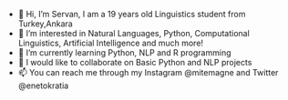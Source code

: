 - 👋 Hi, I’m Servan, I am a 19 years old Linguistics student from Turkey,Ankara
- 👀 I’m interested in Natural Languages, Python, Computational Linguistics, Artificial Intelligence and much more!
- 🌱 I’m currently learning Python, NLP and R programming
- 💞️ I would like to collaborate on Basic Python and NLP projects
- 📫 You can reach me through my Instagram @mitemagne and Twitter @enetokratia

<!---
preretcon/preretcon is a ✨ special ✨ repository because its `README.md` (this file) appears on your GitHub profile.
You can click the Preview link to take a look at your changes.
--->
